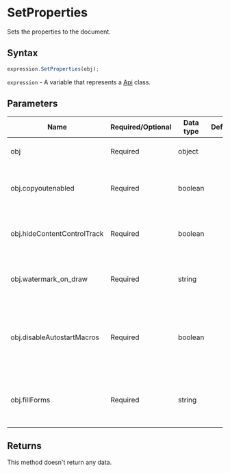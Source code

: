 # SetProperties

Sets the properties to the document.

## Syntax

```javascript
expression.SetProperties(obj);
```

`expression` - A variable that represents a [Api](../Api.md) class.

## Parameters

| **Name** | **Required/Optional** | **Data type** | **Default** | **Description** |
| ------------- | ------------- | ------------- | ------------- | ------------- |
| obj | Required | object |  | The document properties. |
| obj.copyoutenabled | Required | boolean |  | Disables copying from the editor if it is set to **false**. |
| obj.hideContentControlTrack | Required | boolean |  | Disables tracking the content control if it is set to **true**. |
| obj.watermark_on_draw | Required | string |  | A string value for [watermark](../../Enumeration/watermark_on_draw.md) in JSON format. |
| obj.disableAutostartMacros | Required | boolean |  | Sets a flag that specifies that macros are started automatically when the editor opens. |
| obj.fillForms | Required | string |  | Sets rules in JSON format for filling document [forms](../../Enumeration/fillForms.md) by tags. |

## Returns

This method doesn't return any data.